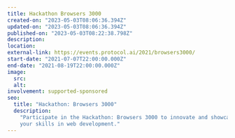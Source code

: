 ```yaml
---
title: Hackathon Browsers 3000
created-on: "2023-05-03T08:06:36.394Z"
updated-on: "2023-05-03T08:06:36.394Z"
published-on: "2023-05-03T08:22:38.798Z"
description:
location:
external-link: https://events.protocol.ai/2021/browsers3000/
start-date: "2021-07-07T22:00:00.000Z"
end-date: "2021-08-19T22:00:00.000Z"
image:
  src:
  alt:
involvement: supported-sponsored
seo:
  title: "Hackathon: Browsers 3000"
  description:
    "Participate in the Hackathon: Browsers 3000 to innovate and showcase
    your skills in web development."
---
```

